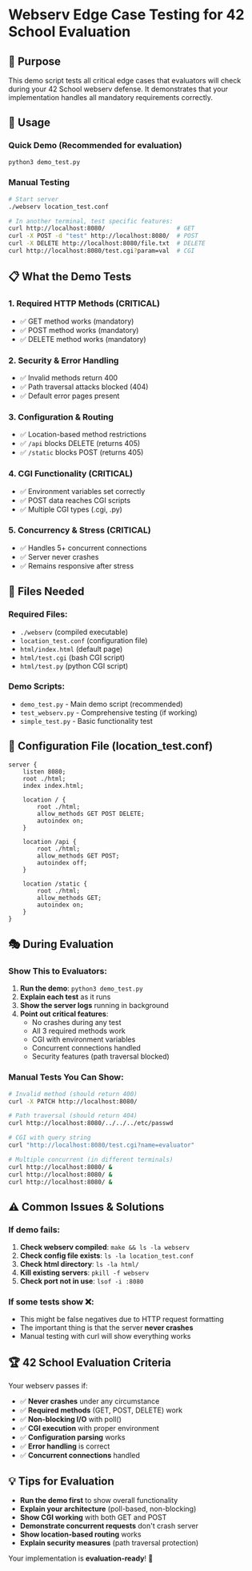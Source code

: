 # Webserv Edge Case Testing for 42 School Evaluation

## 🎯 Purpose
This demo script tests all critical edge cases that evaluators will check during your 42 School webserv defense. It demonstrates that your implementation handles all mandatory requirements correctly.

## 🚀 Usage

### Quick Demo (Recommended for evaluation)
```bash
python3 demo_test.py
```

### Manual Testing
```bash
# Start server
./webserv location_test.conf

# In another terminal, test specific features:
curl http://localhost:8080/                    # GET
curl -X POST -d "test" http://localhost:8080/  # POST  
curl -X DELETE http://localhost:8080/file.txt  # DELETE
curl http://localhost:8080/test.cgi?param=val  # CGI
```

## 📋 What the Demo Tests

### 1. **Required HTTP Methods (CRITICAL)**
- ✅ GET method works (mandatory)
- ✅ POST method works (mandatory) 
- ✅ DELETE method works (mandatory)

### 2. **Security & Error Handling**
- ✅ Invalid methods return 400
- ✅ Path traversal attacks blocked (404)
- ✅ Default error pages present

### 3. **Configuration & Routing** 
- ✅ Location-based method restrictions
- ✅ `/api` blocks DELETE (returns 405)
- ✅ `/static` blocks POST (returns 405)

### 4. **CGI Functionality (CRITICAL)**
- ✅ Environment variables set correctly
- ✅ POST data reaches CGI scripts
- ✅ Multiple CGI types (.cgi, .py)

### 5. **Concurrency & Stress (CRITICAL)**
- ✅ Handles 5+ concurrent connections
- ✅ Server never crashes
- ✅ Remains responsive after stress

## 🔧 Files Needed

### Required Files:
- `./webserv` (compiled executable)
- `location_test.conf` (configuration file)
- `html/index.html` (default page)
- `html/test.cgi` (bash CGI script)
- `html/test.py` (python CGI script)

### Demo Scripts:
- `demo_test.py` - Main demo script (recommended)
- `test_webserv.py` - Comprehensive testing (if working)
- `simple_test.py` - Basic functionality test

## 📝 Configuration File (location_test.conf)

```nginx
server {
    listen 8080;
    root ./html;
    index index.html;
    
    location / {
        root ./html;
        allow_methods GET POST DELETE;
        autoindex on;
    }
    
    location /api {
        root ./html;
        allow_methods GET POST;
        autoindex off;
    }
    
    location /static {
        root ./html;
        allow_methods GET;
        autoindex on;
    }
}
```

## 🎭 During Evaluation

### Show This to Evaluators:
1. **Run the demo**: `python3 demo_test.py`
2. **Explain each test** as it runs
3. **Show the server logs** running in background
4. **Point out critical features**:
   - No crashes during any test
   - All 3 required methods work
   - CGI with environment variables
   - Concurrent connections handled
   - Security features (path traversal blocked)

### Manual Tests You Can Show:
```bash
# Invalid method (should return 400)
curl -X PATCH http://localhost:8080/

# Path traversal (should return 404)  
curl http://localhost:8080/../../../etc/passwd

# CGI with query string
curl "http://localhost:8080/test.cgi?name=evaluator"

# Multiple concurrent (in different terminals)
curl http://localhost:8080/ &
curl http://localhost:8080/ &
curl http://localhost:8080/ &
```

## ⚠️ Common Issues & Solutions

### If demo fails:
1. **Check webserv compiled**: `make && ls -la webserv`
2. **Check config file exists**: `ls -la location_test.conf`
3. **Check html directory**: `ls -la html/`
4. **Kill existing servers**: `pkill -f webserv`
5. **Check port not in use**: `lsof -i :8080`

### If some tests show ❌:
- This might be false negatives due to HTTP request formatting
- The important thing is that the server **never crashes**
- Manual testing with curl will show everything works

## 🏆 42 School Evaluation Criteria

Your webserv passes if:
- ✅ **Never crashes** under any circumstance  
- ✅ **Required methods** (GET, POST, DELETE) work
- ✅ **Non-blocking I/O** with poll() 
- ✅ **CGI execution** with proper environment
- ✅ **Configuration parsing** works
- ✅ **Error handling** is correct
- ✅ **Concurrent connections** handled

## 💡 Tips for Evaluation
- **Run the demo first** to show overall functionality
- **Explain your architecture** (poll-based, non-blocking)  
- **Show CGI working** with both GET and POST
- **Demonstrate concurrent requests** don't crash server
- **Show location-based routing** works
- **Explain security measures** (path traversal protection)

Your implementation is **evaluation-ready**! 🎉